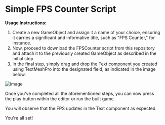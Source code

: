# Simple FPS Counter Script
**Usage Instructions:**
1. Create a new GameObject and assign it a name of your choice, ensuring it carries a significant and informative title, such as "FPS Counter," for instance.
2. Now, proceed to download the FPSCounter script from this repository and attach it to the previously created GameObject as described in the initial step.
3. In the final step, simply drag and drop the Text component you created using TextMeshPro into the designated field, as indicated in the image below.

![image](https://github.com/TrexB22/FPS_Counter_Script/assets/107347337/cca04621-c455-45a6-90d4-87a3d999bedf)

Once you've completed all the aforementioned steps, you can now press the play button within the editor or run the built game. 

You will observe that the FPS updates in the Text component as expected. 

You're all set!
